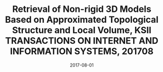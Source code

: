 ---
title : Retrieval of Non-rigid 3D Models Based on Approximated Topological Structure and Local Volume, KSII TRANSACTIONS ON INTERNET AND INFORMATION SYSTEMS, 201708
doi : https://www.researchgate.net/publication/319929583_Retrieval_of_Non-rigid_3D_Models_Based_on_Approximated_Topological_Structure_and_Local_Volume
date: 2017-08-01
category: paper
---